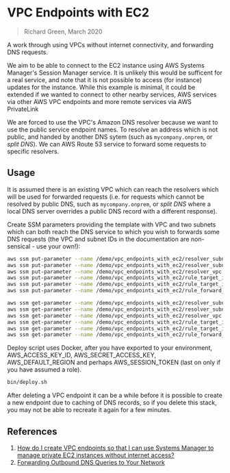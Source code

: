 # VPC Endpoints with EC2

> Richard Green, March 2020

A work through using VPCs without internet connectivity, and forwarding DNS requests.

We aim to be able to connect to the EC2 instance using AWS Systems Manager's Session Manager service. It is unlikely this would be sufficent for a real service, and note that it is not possible to access (for instance) updates for the instance. While this example is minimal, it could be extended if we wanted to connect to other nearby services, AWS services via other AWS VPC endpoints and more remote services via AWS PrivateLink

We are forced to use the VPC's Amazon DNS resolver because we want to use the public service endpoint names. To resolve an address which is not public, and handed by another DNS sytem (such as `mycompany.onprem`, or _split DNS_). We can AWS Route 53 service to forward some requests to specific resolvers.

## Usage

It is assumed there is an existing VPC which can reach the resolvers which will be used for forwarded requests (i.e. for requests which cannot be resolved by public DNS, such as `mycompany.onprem`, or _split DNS_ where a local DNS server overrides a public DNS record with a different response).

Create SSM parameters providing the template with VPC and two subnets which can both reach the DNS service to which you wish to forwards some DNS requests (the VPC and subnet IDs in the documentation are non-sensical - use your own!):

```bash
aws ssm put-parameter --name /demo/vpc_endpoints_with_ec2/resolver_subnet_a --value subnet-00000000 --type String
aws ssm put-parameter --name /demo/vpc_endpoints_with_ec2/resolver_subnet_b --value subnet-22222222 --type String
aws ssm put-parameter --name /demo/vpc_endpoints_with_ec2/resolver_vpc --value vpc-55555555 --type String
aws ssm put-parameter --name /demo/vpc_endpoints_with_ec2/rule_target_ip_address_1 --value "10.0.0.1" --type String
aws ssm put-parameter --name /demo/vpc_endpoints_with_ec2/rule_target_ip_address_2 --value "10.0.0.2" --type String
aws ssm put-parameter --name /demo/vpc_endpoints_with_ec2/rule_forward_domain_name --value "mycompany.onprem" --type String 

aws ssm get-parameter --name /demo/vpc_endpoints_with_ec2/resolver_subnet_a
aws ssm get-parameter --name /demo/vpc_endpoints_with_ec2/resolver_subnet_b
aws ssm get-parameter --name /demo/vpc_endpoints_with_ec2/resolver_vpc
aws ssm get-parameter --name /demo/vpc_endpoints_with_ec2/rule_target_ip_address_1
aws ssm get-parameter --name /demo/vpc_endpoints_with_ec2/rule_target_ip_address_2
aws ssm get-parameter --name /demo/vpc_endpoints_with_ec2/rule_forward_domain_name
```

Deploy script uses Docker, after you have exported to your environment, AWS_ACCESS_KEY_ID, AWS_SECRET_ACCESS_KEY, AWS_DEFAULT_REGION and perhaps AWS_SESSION_TOKEN (last on only if you have assumed a role).

```bash
bin/deploy.sh
```

After deleting a VPC endpoint it can be a while before it is possible to create a new endpoint due to caching of DNS records, so if you delete this stack, you may not be able to recreate it again for a few minutes.

## References

1. [How do I create VPC endpoints so that I can use Systems Manager to manage private EC2 instances without internet access?](https://aws.amazon.com/premiumsupport/knowledge-center/ec2-systems-manager-vpc-endpoints/)
1. [Forwarding Outbound DNS Queries to Your Network](https://docs.aws.amazon.com/Route53/latest/DeveloperGuide/resolver-forwarding-outbound-queries.html)